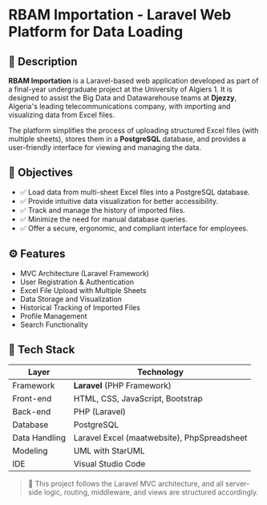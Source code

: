 # RBAM Importation - Laravel Web Platform for Data Loading

## 📌 Description

**RBAM Importation** is a Laravel-based web application developed as part of a final-year undergraduate project at the University of Algiers 1. It is designed to assist the Big Data and Datawarehouse teams at **Djezzy**, Algeria's leading telecommunications company, with importing and visualizing data from Excel files.

The platform simplifies the process of uploading structured Excel files (with multiple sheets), stores them in a **PostgreSQL** database, and provides a user-friendly interface for viewing and managing the data.

## 🎯 Objectives

- ✅ Load data from multi-sheet Excel files into a PostgreSQL database.
- ✅ Provide intuitive data visualization for better accessibility.
- ✅ Track and manage the history of imported files.
- ✅ Minimize the need for manual database queries.
- ✅ Offer a secure, ergonomic, and compliant interface for employees.

## ⚙️ Features

- MVC Architecture (Laravel Framework)
- User Registration & Authentication
- Excel File Upload with Multiple Sheets
- Data Storage and Visualization
- Historical Tracking of Imported Files
- Profile Management
- Search Functionality

## 🧰 Tech Stack

| Layer        | Technology         |
|--------------|--------------------|
| Framework    | **Laravel** (PHP Framework) |
| Front-end    | HTML, CSS, JavaScript, Bootstrap |
| Back-end     | PHP (Laravel) |
| Database     | PostgreSQL |
| Data Handling| Laravel Excel (maatwebsite), PhpSpreadsheet |
| Modeling     | UML with StarUML |
| IDE          | Visual Studio Code |

> 🧪 This project follows the Laravel MVC architecture, and all server-side logic, routing, middleware, and views are structured accordingly.

